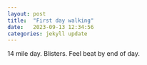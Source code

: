 ```yaml
---
layout: post
title:  "First day walking"
date:   2023-09-13 12:34:56
categories: jekyll update
---
```

14 mile day.  Blisters.  Feel beat by end of day.

